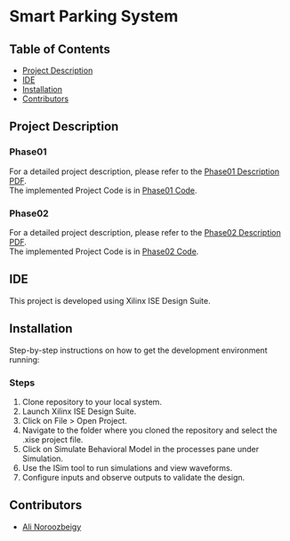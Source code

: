 # Smart Parking System

## Table of Contents
- [Project Description](#project-description)
- [IDE](#ide)
- [Installation](#installation)
- [Contributors](#contributors)

## Project Description

### Phase01
For a detailed project description, please refer to the [Phase01 Description PDF](./Phase01/FinalProject.pdf). <br />
The implemented Project Code is in [Phase01 Code](./Phase01).

### Phase02
For a detailed project description, please refer to the [Phase02 Description PDF](./Phase02/FinalProject(p2).pdf). <br />
The implemented Project Code is in [Phase02 Code](./Phase02/logicProjectP2V1/final_project_faze1_version2/module_3_4).

## IDE
This project is developed using Xilinx ISE Design Suite.

## Installation
Step-by-step instructions on how to get the development environment running:

### Steps
1. Clone repository to your local system.
2. Launch Xilinx ISE Design Suite.
3. Click on File > Open Project.
4. Navigate to the folder where you cloned the repository and select the .xise project file.
5. Click on Simulate Behavioral Model in the processes pane under Simulation.
6. Use the ISim tool to run simulations and view waveforms.
7. Configure inputs and observe outputs to validate the design.

## Contributors
- [Ali Noroozbeigy](https://github.com/Ali-Noroozbeigy)
